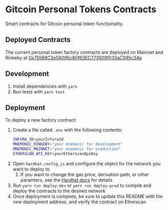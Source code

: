 # Gitcoin Personal Tokens Contracts

Smart contracts for Gitcoin personal token functionality.

## Deployed Contracts

The current personal token factory contracts are deployed on Mainnet and Rinkeby at [0x75589C2e56095c80f63EC773509f033aC595c34e](https://etherscan.io/address/0x75589C2e56095c80f63EC773509f033aC595c34e)

## Development

1. Install dependencies with `yarn`
2. Run tests with `yarn test`

## Deployment

To deploy a new factory contract:

1. Create a file called `.env` with the following contents:
   ```bash
   INFURA_ID=yourInfuraId
   MNEMONIC_RINKEBY="your mnemonic for development"
   MNEMONIC_MAINNET="your mnemonic for production"
   ETHERSCAN_API_KEY=yourEtherscanApiKey
   ```
2. Open `hardhat.config.js` and configure the object for the network you want to deploy to
   1. If you want to change the gas price, derivation path, or other paramters, see the [Hardhat docs](https://hardhat.org/config/#networks-configuration) for details
3. Run `yarn run deploy-dev` or `yarn run deploy-prod` to compile and deploy the contracts to the desired network
4. Once deployment is complete, be sure to update this README with the new deployment address, and verify the contract on Etherscan
